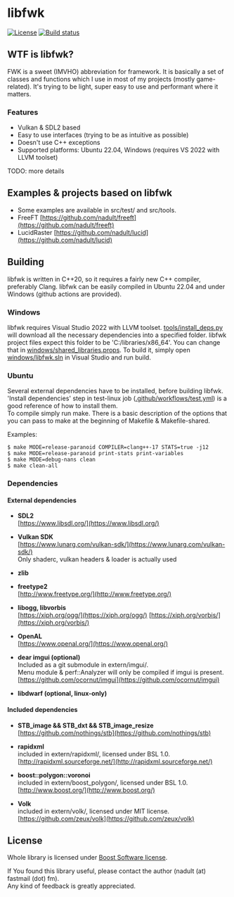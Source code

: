 # libfwk
[![License](https://img.shields.io/badge/License-Boost_1.0-lightblue.svg)](https://www.boost.org/LICENSE_1_0.txt)
[![Build status](https://github.com/nadult/libfwk/workflows/build/badge.svg?branch=main)](https://github.com/nadult/libfwk/actions)

## WTF is libfwk?

FWK is a sweet (IMVHO) abbreviation for framework. It is basically a set of classes
and functions which I use in most of my projects (mostly game-related). It's trying
to be light, super easy to use and performant where it matters.

### Features

- Vulkan & SDL2 based
- Easy to use interfaces (trying to be as intuitive as possible)
- Doesn't use C++ exceptions
- Supported platforms: Ubuntu 22.04, Windows (requires VS 2022 with LLVM toolset)

TODO: more details


## Examples & projects based on libfwk

* Some examples are available in src/test/ and src/tools.
* FreeFT [https://github.com/nadult/freeft](https://github.com/nadult/freeft)
* LucidRaster [https://github.com/nadult/lucid](https://github.com/nadult/lucid)

## Building

libfwk is written in C++20, so it requires a fairly new C++ compiler, preferably Clang.
libfwk can be easily compiled in Ubuntu 22.04 and under Windows (github actions are provided).

### Windows

libfwk requires Visual Studio 2022 with LLVM toolset. [tools/install\_deps.py](https://github.com/nadult/libfwk/blob/main/tools/install_deps.py) will download all the necessary dependencies into a specified folder. libfwk project files expect this folder to be 'C:/libraries/x86_64'. You can change that in [windows/shared\_libraries.props](https://github.com/nadult/libfwk/blob/main/windows/shared_libraries.props). To build it, simply open [windows/libfwk.sln](https://github.com/nadult/libfwk/blob/main/windows/libfwk.sln)
in Visual Studio and run build.

### Ubuntu

Several external dependencies have to be installed, before building libfwk. 'Install dependencies' step in test-linux job ([.github/workflows/test.yml](https://github.com/nadult/libfwk/blob/main/.github/workflows/test.yml#L55)) is a good reference of how to install them.  
To compile simply run make. There is a basic description of the options that you can pass to make at the beginning of Makefile & Makefile-shared.

Examples:

    $ make MODE=release-paranoid COMPILER=clang++-17 STATS=true -j12
    $ make MODE=release-paranoid print-stats print-variables
    $ make MODE=debug-nans clean
    $ make clean-all

### Dependencies

#### External dependencies

* **SDL2**  
	[https://www.libsdl.org/](https://www.libsdl.org/)
	
* **Vulkan SDK**  
	[https://www.lunarg.com/vulkan-sdk/](https://www.lunarg.com/vulkan-sdk/)  
	Only shaderc, vulkan headers & loader is actually used  

* **zlib**

* **freetype2**  
	[http://www.freetype.org/](http://www.freetype.org/)

* **libogg, libvorbis**  
	[https://xiph.org/ogg/](https://xiph.org/ogg/)
	[https://xiph.org/vorbis/](https://xiph.org/vorbis/)

* **OpenAL**  
	[https://www.openal.org/](https://www.openal.org/)

* **dear imgui (optional)**  
	Included as a git submodule in extern/imgui/.  
	Menu module & perf::Analyzer will only be compiled if imgui is present.  
	[https://github.com/ocornut/imgui](https://github.com/ocornut/imgui)

* **libdwarf (optional, linux-only)**

#### Included dependencies

* **STB\_image && STB\_dxt && STB\_image\_resize**
    [https://github.com/nothings/stb](https://github.com/nothings/stb)

* **rapidxml**  
	included in extern/rapidxml/, licensed under BSL 1.0.  
	[http://rapidxml.sourceforge.net/](http://rapidxml.sourceforge.net/)

* **boost::polygon::voronoi**   
    included in extern/boost_polygon/, licensed under BSL 1.0.  
	[http://www.boost.org/](http://www.boost.org/)

* **Volk**   
    included in extern/volk/, licensed under MIT license.
	[https://github.com/zeux/volk](https://github.com/zeux/volk)


## License

Whole library is licensed under [Boost Software license](https://github.com/nadult/libfwk/blob/main/license.txt).

If You found this library useful, please contact the author (nadult (at) fastmail (dot) fm).  
Any kind of feedback is greatly appreciated.
